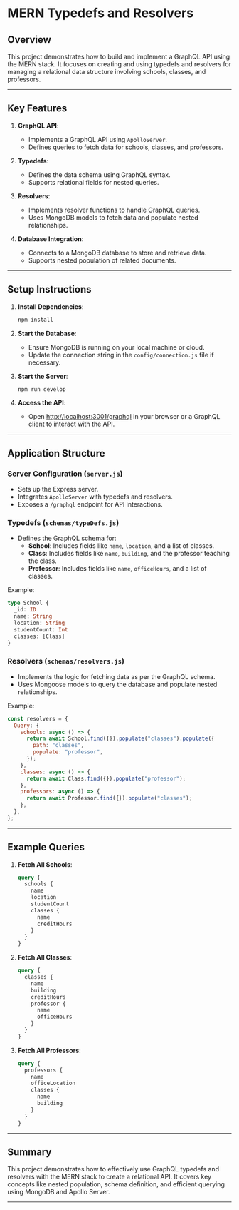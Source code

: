 # MERN Typedefs and Resolvers

## Overview

This project demonstrates how to build and implement a GraphQL API using the MERN stack. It focuses on creating and using typedefs and resolvers for managing a relational data structure involving schools, classes, and professors.

---

## Key Features

1. **GraphQL API**:

   - Implements a GraphQL API using `ApolloServer`.
   - Defines queries to fetch data for schools, classes, and professors.

2. **Typedefs**:

   - Defines the data schema using GraphQL syntax.
   - Supports relational fields for nested queries.

3. **Resolvers**:

   - Implements resolver functions to handle GraphQL queries.
   - Uses MongoDB models to fetch data and populate nested relationships.

4. **Database Integration**:
   - Connects to a MongoDB database to store and retrieve data.
   - Supports nested population of related documents.

---

## Setup Instructions

1. **Install Dependencies**:

   ```bash
   npm install
   ```

2. **Start the Database**:

   - Ensure MongoDB is running on your local machine or cloud.
   - Update the connection string in the `config/connection.js` file if necessary.

3. **Start the Server**:

   ```bash
   npm run develop
   ```

4. **Access the API**:
   - Open [http://localhost:3001/graphql](http://localhost:3001/graphql) in your browser or a GraphQL client to interact with the API.

---

## Application Structure

### **Server Configuration** (`server.js`)

- Sets up the Express server.
- Integrates `ApolloServer` with typedefs and resolvers.
- Exposes a `/graphql` endpoint for API interactions.

### **Typedefs** (`schemas/typeDefs.js`)

- Defines the GraphQL schema for:
  - **School**: Includes fields like `name`, `location`, and a list of classes.
  - **Class**: Includes fields like `name`, `building`, and the professor teaching the class.
  - **Professor**: Includes fields like `name`, `officeHours`, and a list of classes.

Example:

```graphql
type School {
  _id: ID
  name: String
  location: String
  studentCount: Int
  classes: [Class]
}
```

### **Resolvers** (`schemas/resolvers.js`)

- Implements the logic for fetching data as per the GraphQL schema.
- Uses Mongoose models to query the database and populate nested relationships.

Example:

```javascript
const resolvers = {
  Query: {
    schools: async () => {
      return await School.find({}).populate("classes").populate({
        path: "classes",
        populate: "professor",
      });
    },
    classes: async () => {
      return await Class.find({}).populate("professor");
    },
    professors: async () => {
      return await Professor.find({}).populate("classes");
    },
  },
};
```

---

## Example Queries

1. **Fetch All Schools**:

   ```graphql
   query {
     schools {
       name
       location
       studentCount
       classes {
         name
         creditHours
       }
     }
   }
   ```

2. **Fetch All Classes**:

   ```graphql
   query {
     classes {
       name
       building
       creditHours
       professor {
         name
         officeHours
       }
     }
   }
   ```

3. **Fetch All Professors**:
   ```graphql
   query {
     professors {
       name
       officeLocation
       classes {
         name
         building
       }
     }
   }
   ```

---

## Summary

This project demonstrates how to effectively use GraphQL typedefs and resolvers with the MERN stack to create a relational API. It covers key concepts like nested population, schema definition, and efficient querying using MongoDB and Apollo Server.

---
